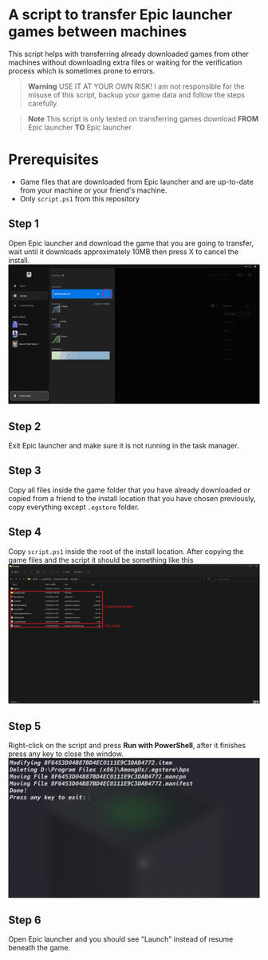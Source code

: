 # A script to transfer Epic launcher games between machines
This script helps with transferring already downloaded games from other machines without downloading extra files or waiting for the verification process which is sometimes prone to errors.

> **Warning**
> USE IT AT YOUR OWN RISK! I am not responsible for the misuse of this script, backup your game data and follow the steps carefully.

> **Note**
> This script is only tested on transferring games download **FROM** Epic launcher **TO** Epic launcher

# Prerequisites
- Game files that are downloaded from Epic launcher and are up-to-date from your machine or your friend's machine.
- Only `script.ps1` from this repository

## Step 1
Open Epic launcher and download the game that you are going to transfer, wait until it downloads approximately 10MB then press X to cancel the install. 
![](/images/step1.png)

## Step 2
Exit Epic launcher and make sure it is not running in the task manager.

## Step 3
Copy all files inside the game folder that you have already downloaded or copied from a friend to the install location that you have chosen previously, copy everything except `.egstore` folder.

## Step 4
Copy `script.ps1` inside the root of the install location. After copying the game files and the script it should be something like this
![](/images/step4.png)

## Step 5
Right-click on the script and press **Run with PowerShell**, after it finishes press any key to close the window.
![](/images/step5.png)

## Step 6
Open Epic launcher and you should see "Launch" instead of resume beneath the game.

